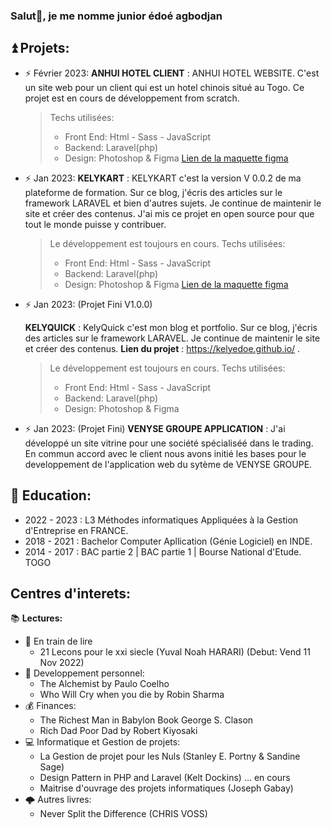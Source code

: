 ### Salut👋, je me nomme junior édoé agbodjan 

<!--
Here are some ideas to get you started:

- 🔭 I’m currently working on ...
- 🌱 I’m currently learning ...
- 👯 I’m looking to collaborate on ...
- 🤔 I’m looking for help with ...
- 💬 Ask me about ...
- 📫 How to reach me: ...
- 😄 Pronouns: ...
- ⚡ Fun fact: ...
-->
## ⏫ Projets:
- ⚡ Février 2023: 
    **ANHUI HOTEL CLIENT** : ANHUI HOTEL WEBSITE. C'est un site web pour un client qui est un hotel chinois situé au Togo.
    Ce projet est en cours de développement from scratch.
    > Techs utilisées: 
    > - Front End: Html - Sass - JavaScript
    > - Backend: Laravel(php)
    > - Design: Photoshop & Figma [Lien de la maquette figma](https://www.figma.com/file/tNsBYKjMaOm5WFxWp57JHv/Untitled?node-id=0%3A1&t=894d1LSM6Doy33eo-1)


- ⚡ Jan 2023: 
    **KELYKART** : KELYKART c'est la version V 0.0.2 de ma plateforme de formation. Sur ce blog, j'écris des articles sur le framework LARAVEL et bien d'autres sujets. Je continue de maintenir le site et créer des contenus.
    J'ai mis ce projet en open source pour que tout le monde puisse y contribuer.
    >Le développement est toujours en cours. Techs utilisées: 
    > - Front End: Html - Sass - JavaScript
    > - Backend: Laravel(php)
    > - Design: Photoshop & Figma [Lien de la maquette figma](https://www.figma.com/file/G7RvPVCARjMECtCAYsLlMT/Qk-v2?node-id=0%3A1&t=dvw3HBeq0yuvcmgT-1)

- ⚡ Jan 2023:  (Projet Fini V1.0.0)


    **KELYQUICK** : KelyQuick c'est mon blog et portfolio. Sur ce blog, j'écris des articles sur le framework LARAVEL. Je continue de maintenir le site et créer des contenus. **Lien du projet** : https://kelyedoe.github.io/ .
    >Le développement est toujours en cours. Techs utilisées: 
    > - Front End: Html - Sass - JavaScript
    > - Backend: Laravel(php)
    > - Design: Photoshop & Figma


-  ⚡ Jan 2023: (Projet Fini)
  **VENYSE GROUPE APPLICATION** : J'ai développé un site vitrine pour une société spécialiséé dans le trading. En commun accord avec le client nous avons initié les bases pour le developpement de l'application web du sytème de VENYSE GROUPE.
  
  
## 🏫 Education:
- 2022 - 2023 : L3 Méthodes informatiques Appliquées à la Gestion d'Entreprise en FRANCE.
- 2018 - 2021 : Bachelor Computer Apllication (Génie Logiciel) en INDE.
- 2014 - 2017 : BAC partie 2 | BAC partie 1 | Bourse National d'Etude. TOGO

## Centres d'interets:
📚 **Lectures:**

- 🔄 En train de lire
    - 21 Lecons pour le xxi siecle (Yuval Noah HARARI) (Debut: Vend 11 Nov 2022)
- 🧠 Developpement personnel:
    - The Alchemist by Paulo Coelho
    - Who Will Cry when you die by Robin Sharma
- 💰 Finances:
    - The Richest Man in Babylon Book George S. Clason
    - Rich Dad Poor Dad by Robert Kiyosaki
- 💻 Informatique et Gestion de projets:
    - La Gestion de projet pour les Nuls (Stanley E. Portny & Sandine Sage)
    - Design Pattern in PHP and Laravel (Kelt Dockins) ... en cours
    - Maitrise d'ouvrage des projets informatiques (Joseph Gabay)
- 🌩️ Autres livres: 
    - Never Split the Difference (CHRIS VOSS)

